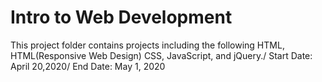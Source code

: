 # Intro to Web Development
This project folder contains projects including the following HTML, HTML(Responsive Web Design) CSS, JavaScript, and jQuery./
Start Date: April 20,2020/
End Date: May 1, 2020